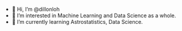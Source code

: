 - 👋 Hi, I’m @dillonloh
- 👀 I’m interested in Machine Learning and Data Science as a whole.
- 🌱 I’m currently learning Astrostatistics, Data Science.

<!---
dillonloh/dillonloh is a ✨ special ✨ repository because its `README.md` (this file) appears on your GitHub profile.
You can click the Preview link to take a look at your changes.
--->

